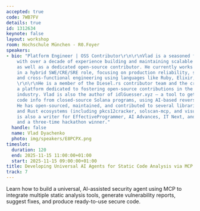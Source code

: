 ```yaml
---
accepted: true
code: 7WB7FV
details: true
id: 1312634
keynote: false
layout: workshop
room: Hochschule München - R0.Foyer
speakers:
- bio: "Platform Engineer | OSS Contributor\r\n\r\nVlad is a seasoned full-stack developer
    with over a decade of experience building and maintaining scalable B2B platforms,
    as well as a dedicated open-source contributor. He currently works at Cybergizer
    in a hybrid SWE/CRE/SRE role, focusing on production reliability, systems design,
    and cross-functional engineering using languages like Ruby, Elixir, and Rust.
    \r\n\r\nHe is a member of the Diesel.rs contributor team and the creator of opencryptolist.xyz,
    a platform dedicated to fostering open-source contributions in the blockchain
    industry. Vlad is also the author of idlGuesser.xyz – a tool to get IDL and source
    code info from closed-source Solana programs, using AI-based reverse engineering.
    He has open-sourced, maintained, and contributed to several libraries in the Ruby
    and Rust ecosystems (including pkcs12cracker, solscan-mcp, and visual-cryptography).\r\n\r\nHe
    is also a writer for EffectiveProgrammer, AI Advances, IT Next, and Level Up Coding,
    and a three-time hackathon winner."
  handle: false
  name: Vlad Dyachenko
  photo: img/speakers/E8PCPX.png
timeslot:
  duration: 120
  end: 2025-11-15 11:00:00+01:00
  start: 2025-11-15 09:00:00+01:00
title: Developing Universal AI Agents for Static Code Analysis via MCP
track: 7
---
```


Learn how to build a universal, AI-assisted security agent using MCP to integrate multiple static analysis tools, generate vulnerability reports, suggest fixes, and produce ready-to-use secure code.